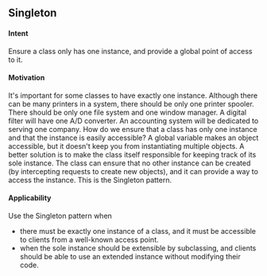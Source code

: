 ## Singleton
####  Intent

Ensure a class only has one instance, and provide a global point of access to  it.

#### Motivation

It's important for some classes to have exactly one instance. Although there can
be many printers in a system, there should be only one printer spooler. There
should be only one file system and one window manager. A digital filter will have
one A/D converter. An accounting system will be dedicated to serving one company.
How do we ensure that a class has only one instance and that the instance is easily
accessible? A global variable makes an object accessible, but it doesn't keep
you from instantiating multiple objects.
A better solution is to make the class itself responsible for keeping track of
its sole instance. The class can ensure that no other instance can be created
(by intercepting requests to create new objects), and it can provide a way to
access the instance. This is the Singleton pattern.

#### Applicability

Use the Singleton pattern when
* there must be exactly one instance of a class, and it must be accessible
to clients from a well-known access point.
* when the sole instance should be extensible by subclassing, and clients
should be able to use an extended instance without modifying their code.
